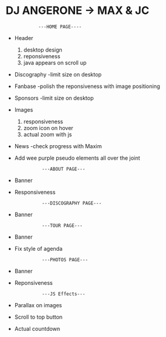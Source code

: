 # DJ ANGERONE -> MAX & JC


                ---HOME PAGE----
- Header
    1. desktop design
    2. reponsiveness
    3. java appears on scroll up
- Discography
    -limit size on desktop
- Fanbase
    -polish the reponsiveness with image positioning
- Sponsors
    -limit size on desktop
- Images
    1. responsiveness
    2. zoom icon on hover
    3. actual zoom with js
- News
    -check progress with Maxim
- Add wee purple pseudo elements all over the joint



                ---ABOUT PAGE---

- Banner
- Responsiveness

                ---DISCOGRAPHY PAGE---

- Banner

                ---TOUR PAGE---

- Banner
- Fix style of agenda

                ---PHOTOS PAGE---

- Banner
- Reponsiveness 



                ---JS Effects---

- Parallax on images
- Scroll to top button
- Actual countdown